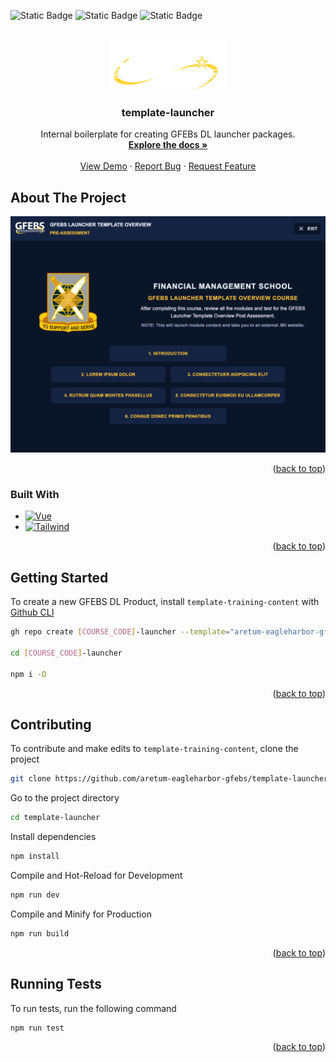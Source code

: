 <a id="readme-top"></a>

![Static Badge](https://img.shields.io/badge/progress-complete-green?style=for-the-badge) 
![Static Badge](https://img.shields.io/badge/template-%23fcc603?style=for-the-badge&labelColor=%23fcc603) 
![Static Badge](https://img.shields.io/badge/gfebs-%23737373?style=for-the-badge&labelColor=%23fcc603)


<br />
<div align="center">
  <a href="https://github.com/gfebs-dev-team/template-launcher-vue">
    <img src="public/assets/gfebs_white.png" alt="Logo" height="80">
  </a>

  <h3 align="center">template-launcher</h3>

  <p align="center">
    Internal boilerplate for creating GFEBs DL launcher packages.
    <br />
    <a href="https://github.com/gfebs-dev-team/template-launcher-vue"><strong>Explore the docs »</strong></a>
    <br />
    <br />
    <a href="https://github.com/gfebs-dev-team/template-launcher-vue">View Demo</a>
    ·
    <a href="https://github.com/gfebs-dev-team/template-launcher-vue/issues/new?labels=bug&template=bug-report---.md">Report Bug</a>
    ·
    <a href="https://github.com/gfebs-dev-team/template-launcher-vue/issues/new?labels=enhancement&template=feature-request---.md">Request Feature</a>
  </p>
</div>


## About The Project

![Launcher Product Image](https://raw.githubusercontent.com/aretum-eagleharbor-gfebs/template-launcher-vue/main/public/assets/gfebs_launcher_screenshot.png)

<!--Here's a blank template to get started: To avoid retyping too much info. Do a search and replace with your text editor for the following: `github_username`, `repo_name`, `twitter_handle`, `linkedin_username`, `email_client`, `email`, `project_title`, `project_description`-->

<p align="right">(<a href="#readme-top">back to top</a>)</p>

### Built With

* [![Vue][Vue.js]][Vue-url]
* [![Tailwind][TailwindCSS]][Tailwind-url]

<p align="right">(<a href="#readme-top">back to top</a>)</p>


## Getting Started

To create a new GFEBS DL Product, install `template-training-content` with [Github CLI](https://cli.github.com/)

```bash
gh repo create [COURSE_CODE]-launcher --template="aretum-eagleharbor-gfebs/template-launcher"

cd [COURSE_CODE]-launcher

npm i -D
```
<p align="right">(<a href="#readme-top">back to top</a>)</p>

## Contributing

To contribute and make edits to `template-training-content`, clone the project

```bash
git clone https://github.com/aretum-eagleharbor-gfebs/template-launcher.git
```

Go to the project directory

```bash
cd template-launcher
```

Install dependencies

```bash
npm install
```

Compile and Hot-Reload for Development

```bash
npm run dev
```

Compile and Minify for Production

```bash
npm run build
```
<p align="right">(<a href="#readme-top">back to top</a>)</p>

## Running Tests

To run tests, run the following command

```bash
npm run test
```

<p align="right">(<a href="#readme-top">back to top</a>)</p>

<!-- https://www.markdownguide.org/basic-syntax/#reference-style-links -->
[Vue.js]: https://img.shields.io/badge/Vue.js-35495E?style=for-the-badge&logo=vuedotjs&logoColor=4FC08D
[Vue-url]: https://vuejs.org/
[TailwindCSS]: https://img.shields.io/badge/tailwindcss-gray?style=for-the-badge&logo=tailwindcss&logoColor=%230ea5e9
[Tailwind-url]: https://tailwindcss.com/

